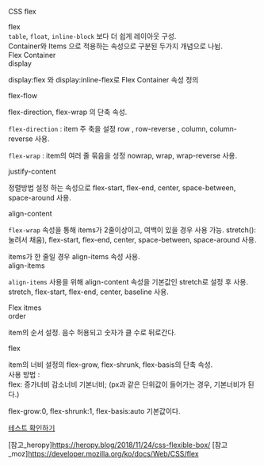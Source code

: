 CSS flex


<div class="post-stitle">flex</div>
<div class="title-desc"><code class="language-plaintext highlighter-rouge">table</code>, <code class="language-plaintext highlighter-rouge">float</code>, <code class="language-plaintext highlighter-rouge">inline-block</code> 보다 더 쉽게 레이아웃 구성.<br> Container와 Items 으로 적용하는 속성으로 구분된 두가지 개념으로 나뉨.</div>

<div class="post-stitle">Flex Container</div>
<div class="code-title">display</div>

display:flex 와 display:inline-flex로 Flex Container 속성 정의

<div class="code-title">flex-flow</div>

flex-direction, flex-wrap 의 단축 속성.

`flex-direction` : item 주 축을 설정 row , row-reverse , column, column-reverse 사용.

`flex-wrap` : item의 여러 줄 묶음을 성정 nowrap, wrap, wrap-reverse 사용.

<div class="code-title">justify-content</div>

정렬방법 설정 하는 속성으로 flex-start, flex-end, center, space-between, space-around 사용.

<div class="code-title">align-content</div>

`flex-wrap` 속성을 통해 items가 2줄이상이고, 여백이 있을 경우 사용 가능. stretch():눌려서 채움), flex-start, flex-end, center, space-between, space-around 사용.

<div class="noti-tex bg-ylt">items가 한 줄일 경우 align-items 속성 사용.</div>

<div class="code-title">align-items</div>

`align-items` 사용을 위해 <span class="bg-yl">align-content 속성을 기본값인 stretch로 설정</span> 후 사용. stretch, flex-start, flex-end, center, baseline 사용.

<div class="post-stitle">Flex itmes</div>

<div class="code-title">order</div>

item의 순서 설정. 음수 허용되고 숫자가 클 수로 뒤로간다. 

<div class="code-title">flex</div>

item의 너비 설정의 flex-grow, flex-shrunk, flex-basis의 단축 속성.<br>
사용 방법 : <br>
flex: 증가너비 감소너비 기본너비; (px과 같은 단위값이 들어가는 경우, 기본너비가 된다.) 

<span class="bg-yl">flex-grow:0, flex-shrunk:1,  flex-basis:auto 기본값이다.</span>

<a href="https://kimina-v.github.io/html/flex-post.html" target="_blank" class="post-link">테스트 확인하기</a>


[참고_heropy]https://heropy.blog/2018/11/24/css-flexible-box/
[참고_moz]https://developer.mozilla.org/ko/docs/Web/CSS/flex